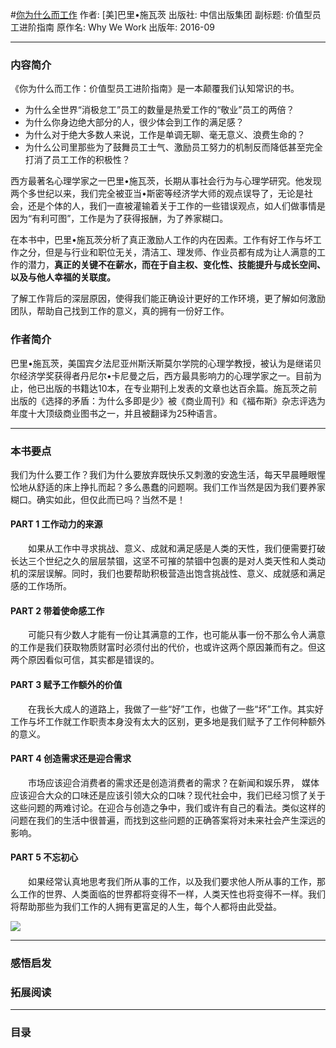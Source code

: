 #[你为什么而工作](https://book.douban.com/subject/26876510/)
作者: [美]巴里•施瓦茨
出版社: 中信出版集团
副标题: 价值型员工进阶指南
原作名: Why We Work
出版年: 2016-09
***
### 内容简介 
《你为什么而工作：价值型员工进阶指南》是一本颠覆我们认知常识的书。
- 为什么全世界“消极怠工”员工的数量是热爱工作的“敬业”员工的两倍？
- 为什么你身边绝大部分的人，很少体会到工作的满足感？
- 为什么对于绝大多数人来说，工作是单调无聊、毫无意义、浪费生命的？
- 为什么公司里那些为了鼓舞员工士气、激励员工努力的机制反而降低甚至完全打消了员工工作的积极性？

西方最著名心理学家之一巴里•施瓦茨，长期从事社会行为与心理学研究。他发现两个多世纪以来，我们完全被亚当•斯密等经济学大师的观点误导了，无论是社会，还是个体的人，我们一直被灌输着关于工作的一些错误观点，如人们做事情是因为“有利可图”，工作是为了获得报酬，为了养家糊口。

在本书中，巴里•施瓦茨分析了真正激励人工作的内在因素。工作有好工作与坏工作之分，但是与行业和职位无关，清洁工、理发师、作业员都有成为让人满意的工作的潜力，**真正的关键不在薪水，而在于自主权、变化性、技能提升与成长空间、以及与他人幸福的关联度。**

了解工作背后的深层原因，使得我们能正确设计更好的工作环境，更了解如何激励团队，帮助自己找到工作的意义，真的拥有一份好工作。

### 作者简介 
巴里•施瓦茨，美国宾夕法尼亚州斯沃斯莫尔学院的心理学教授，被认为是继诺贝尔经济学奖获得者丹尼尔•卡尼曼之后，西方最具影响力的心理学家之一。目前为止，他已出版的书籍达10本，在专业期刊上发表的文章也达百余篇。施瓦茨之前出版的《选择的矛盾：为什么多即是少》被《商业周刊》和《福布斯》杂志评选为年度十大顶级商业图书之一，并且被翻译为25种语言。

***
### 本书要点
我们为什么要工作？我们为什么要放弃既快乐又刺激的安逸生活，每天早晨睡眼惺忪地从舒适的床上挣扎而起？多么愚蠢的问题啊。我们工作当然是因为我们要养家糊口。确实如此，但仅此而已吗？当然不是！

#### PART 1 工作动力的来源
　　如果从工作中寻求挑战、意义、成就和满足感是人类的天性，我们便需要打破长达三个世纪之久的层层禁锢，这坚不可摧的禁锢中包裹的是对人类天性和人类动机的深层误解。同时，我们也要帮助积极营造出饱含挑战性、意义、成就感和满足感的工作场所。

#### PART 2 带着使命感工作
　　可能只有少数人才能有一份让其满意的工作，也可能从事一份不那么令人满意的工作是我们获取物质财富时必须付出的代价，也或许这两个原因兼而有之。但这两个原因看似可信，其实都是错误的。

#### PART 3 赋予工作额外的价值
　　在我长大成人的道路上，我做了一些“好”工作，也做了一些“坏”工作。其实好工作与坏工作就工作职责本身没有太大的区别，更多地是我们赋予了工作何种额外的意义。

#### PART 4 创造需求还是迎合需求
　　市场应该迎合消费者的需求还是创造消费者的需求？在新闻和娱乐界， 媒体应该迎合大众的口味还是应该引领大众的口味？现代社会中，我们已经习惯了关于这些问题的两难讨论。在迎合与创造之争中，我们或许有自己的看法。类似这样的问题在我们的生活中很普遍，而找到这些问题的正确答案将对未来社会产生深远的影响。

#### PART 5 不忘初心
　　如果经常认真地思考我们所从事的工作，以及我们要求他人所从事的工作，那么工作的世界、人类面临的世界都将变得不一样，人类天性也将变得不一样。我们将帮助那些为我们工作的人拥有更富足的人生，每个人都将由此受益。

![](./_image/2017-07-01-15-42-00.jpg)
***
### 感悟启发
### 拓展阅读
***
### 目录